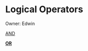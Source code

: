 # Logical Operators

Owner: Edwin

[AND](Logical%20Operators%201dda7f284e144c448b30c66dd50223a6/AND%20e5b41436640a4f62b1349e3d6afcc294.md)

[**OR**](Logical%20Operators%201dda7f284e144c448b30c66dd50223a6/OR%20518b3043e48b4ee8981e47d11fbad27f.md)